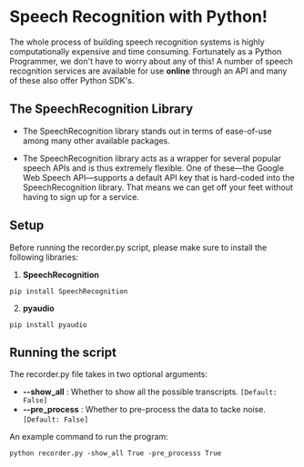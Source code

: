 # Speech Recognition with Python!

The whole process of building speech recognition systems is highly computationally expensive and time consuming. Fortunately as a Python Programmer, we don't have to worry about any of this! A number of speech recognition services are available for use **online** through an API and many of these also offer Python SDK's.

## The SpeechRecognition Library

  - The SpeechRecognition library stands out in terms of ease-of-use among many other available packages.

 - The SpeechRecognition library acts as a wrapper for several popular speech APIs and is thus extremely flexible. One of these—the Google Web Speech API—supports a default API key that is hard-coded into the SpeechRecognition library. That means we can get off your feet without having to sign up for a service.
 
 ## Setup
 
 Before running the recorder.py script, please make sure to install the following libraries:
  1. **SpeechRecognition**
  
    pip install SpeechRecognition
  2. **pyaudio**
  
    pip install pyaudio
    
 ## Running the script
 
 The recorder.py file takes in two optional arguments:
 
  - **--show_all** : Whether to show all the possible transcripts. `[Default: False]`
  - **--pre_process** : Whether to pre-process the data to tacke noise. `[Default: False]`

 An example command to run the program:
 
 `python recorder.py -show_all True -pre_processs True`
